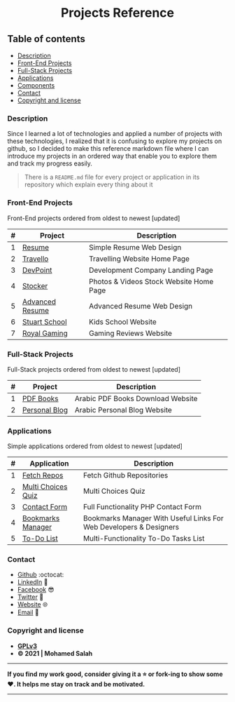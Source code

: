 <h1 align="center">Projects Reference</h1>

## Table of contents

- [Description](#description)
- [Front-End Projects](#front-end-projects)
- [Full-Stack Projects](#full-stack-projects)
- [Applications](#applications)
- [Components](#components)
- [Contact](#contact)
- [Copyright and license](#copyright-and-license)

### Description

Since I learned a lot of technologies and applied a number of projects with these technologies, I realized that it is confusing to explore my projects on github, so I decided to make this reference markdown file where I can introduce my projects in an ordered way that enable you to explore them and track my progress easily.

> There is a `README.md` file for every project or application in its repository which explain every thing about it

### Front-End Projects

Front-End projects ordered from oldest to newest [updated]

| # | Project | Description |
| --- | --- | --- |
| 1 | [Resume](https://github.com/salahineo/Resume) | Simple Resume Web Design |
| 2 | [Travello](https://github.com/salahineo/Travello) | Travelling Website Home Page |
| 3 | [DevPoint](https://github.com/salahineo/DevPoint) | Development Company Landing Page |
| 4 | [Stocker](https://github.com/salahineo/Stocker) | Photos & Videos Stock Website Home Page |
| 5 | [Advanced Resume](https://github.com/salahineo/Advanced-Resume) | Advanced Resume Web Design |
| 6 | [Stuart School](https://github.com/salahineo/Stuart-School) | Kids School Website |
| 7 | [Royal Gaming](https://github.com/salahineo/Royal-Gaming) | Gaming Reviews Website |

### Full-Stack Projects

Full-Stack projects ordered from oldest to newest [updated]

| # | Project | Description |
| --- | --- | --- |
| 1 | [PDF Books](https://github.com/salahineo/pdf-books) | Arabic PDF Books Download Website |
| 2 | [Personal Blog](https://github.com/salahineo/personal-blog) | Arabic Personal Blog Website |

### Applications

Simple applications ordered from oldest to newest [updated]

| # | Application | Description |
| --- | --- | --- |
| 1 | [Fetch Repos](https://github.com/salahineo/Fetch-Repos) | Fetch Github Repositories |
| 2 | [Multi Choices Quiz](https://github.com/salahineo/Multi-Choices-Quiz) | Multi Choices Quiz |
| 3 | [Contact Form](https://github.com/salahineo/contact-form) | Full Functionality PHP Contact Form |
| 4 | [Bookmarks Manager](https://github.com/salahineo/resources) | Bookmarks Manager With Useful Links For Web Developers & Designers |
| 5 | [To-Do List](https://github.com/salahineo/todo-list) | Multi-Functionality To-Do Tasks List |

### Contact

- [Github](https://github.com/salahineo) :octocat:
- [LinkedIn](https://linkedin.com/in/salahineo) 💼
- [Facebook](https://facebook.com/salahineo) 😎
- [Twitter](https://twitter.com/salahineo) 🐤
- [Website](https://salahineo.github.io/salahineo/) :globe_with_meridians:
- <a href="mailto:salahineo.work@gmail.com">Email</a> :email:

### Copyright and license

- **[GPLv3](https://www.gnu.org/licenses/gpl-3.0)**
- **© 2021 | Mohamed Salah**

---

**If you find my work good, consider giving it a :star: or fork-ing to show some :heart:. It helps me stay on track and be motivated.**

---
